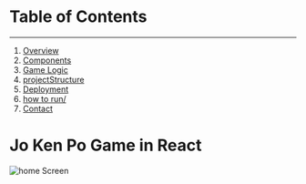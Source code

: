 # Table of Contents
__________________________________________________________________________________________________________________________________________________________
<ol dir='auto'>
  <li> 
    <a href="#1-overview">Overview</a>
  </li>
  <li>
    <a href="#2-components">Components</a>
  </li>
  <li>
    <a href="#3-gameLogic">Game Logic</a>
  </li>
  <li>
    <a href="#4-projectStructure">projectStructure</a>
  </li>
  <li>
<a href="#5-deployment">Deployment</a>
  </li>
  <li>
<a href="#6-howToRun">how to run/</a>
  </li>
  <li>
<a href="#7-contact">Contact</a>
  </li>

</ol>

# Jo Ken Po Game in React

<img scr="rock-paper-scissors/assets/23504396/f64be7e4-ff5e-49fc-9c62-b0d7327fc304" alt="home Screen" style="max-width: 100%;" />
